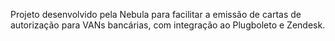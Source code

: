 Projeto desenvolvido pela Nebula para facilitar a emissão de cartas de autorização para VANs bancárias, com integração ao Plugboleto e Zendesk.

